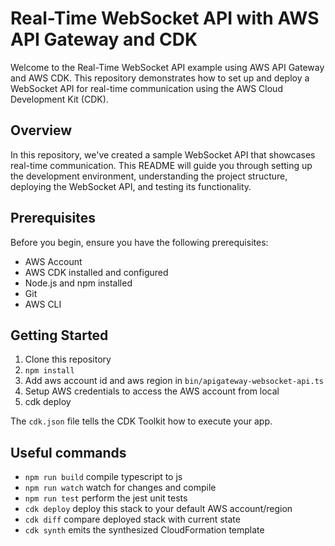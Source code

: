 # Real-Time WebSocket API with AWS API Gateway and CDK

Welcome to the Real-Time WebSocket API example using AWS API Gateway and AWS CDK. This repository demonstrates how to set up and deploy a WebSocket API for real-time communication using the AWS Cloud Development Kit (CDK).

## Overview

In this repository, we've created a sample WebSocket API that showcases real-time communication. This README will guide you through setting up the development environment, understanding the project structure, deploying the WebSocket API, and testing its functionality.

## Prerequisites

Before you begin, ensure you have the following prerequisites:

- AWS Account
- AWS CDK installed and configured
- Node.js and npm installed
- Git
- AWS CLI

## Getting Started

1. Clone this repository
2. `npm install`
3. Add aws account id and aws region in `bin/apigateway-websocket-api.ts`
4. Setup AWS credentials to access the AWS account from local
5. cdk deploy

The `cdk.json` file tells the CDK Toolkit how to execute your app.

## Useful commands

* `npm run build`   compile typescript to js
* `npm run watch`   watch for changes and compile
* `npm run test`    perform the jest unit tests
* `cdk deploy`      deploy this stack to your default AWS account/region
* `cdk diff`        compare deployed stack with current state
* `cdk synth`       emits the synthesized CloudFormation template
